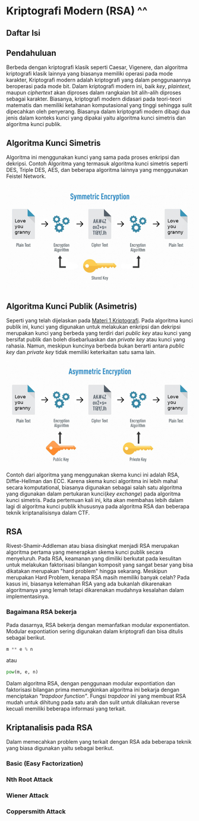 # Kriptografi Modern (RSA) ^^

## **Daftar Isi**

## Pendahuluan

Berbeda dengan kriptografi klasik seperti Caesar, Vigenere, dan algoritma kriptografi klasik lainnya yang biasanya memiliki operasi pada mode karakter, Kriptografi modern adalah kriptografi yang dalam penggunaannya beroperasi pada mode bit. Dalam kriptografi modern ini, baik *key*, *plaintext*, maupun *ciphertext* akan diproses dalam rangkaian bit alih-alih diproses sebagai karakter. Biasanya, kriptografi modern didasari pada teori-teori matematis dan memiliki ketahanan komputasional yang tinggi sehingga sulit dipecahkan oleh penyerang. Biasanya dalam kriptografi modern dibagi dua jenis dalam konteks kunci yang dipakai yaitu algoritma kunci simetris dan algoritma kunci publik.

## Algoritma Kunci Simetris

Algoritma ini menggunakan kunci yang sama pada proses enkripsi dan dekripsi. Contoh Algoritma yang termasuk algoritma kunci simetris seperti DES, Triple DES, AES, dan beberapa algoritma lainnya yang menggunakan Feistel Network.

![kunci-simetris](./resource/kunci-simetris.png)

## Algoritma Kunci Publik (Asimetris)

Seperti yang telah dijelaskan pada [Materi 1 Kriptografi](../../Pertemuan%201/Materi1-Kriptografi/Readme.md). Pada algoritma kunci publik ini, kunci yang digunakan untuk melakukan enkripsi dan dekripsi merupakan kunci yang berbeda yang terdiri dari *public key* atau kunci yang bersifat publik dan boleh disebarluaskan dan *private key* atau kunci yang rahasia. Namun, meskipun kuncinya berbeda bukan berarti antara *public key* dan *private key* tidak memiliki keterkaitan satu sama lain.

![kunci-asimetris](./resource/kunci-asimetris.png)

Contoh dari algoritma yang menggunakan skema kunci ini adalah RSA, Diffie-Hellman dan ECC. Karena skema kunci algoritma ini lebih mahal secara komputational, biasanya digunakan sebagai salah satu algoritma yang digunakan dalam pertukaran kunci(*key exchange*) pada algoritma kunci simetris. Pada pertemuan kali ini, kita akan membahas lebih dalam lagi di algoritma kunci publik khususnya pada algoritma RSA dan beberapa teknik kriptanalisisnya dalam CTF.

## RSA

Rivest-Shamir-Addleman atau biasa disingkat menjadi RSA merupakan algoritma pertama yang menerapkan skema kunci publik secara menyeluruh. Pada RSA, keamanan yang dimiliki berkutat pada kesulitan untuk melakukan faktorisasi bilangan komposit yang sangat besar yang bisa dikatakan merupakan "hard problem" hingga sekarang. Meskipun merupakan Hard Problem, kenapa RSA masih memiliki banyak celah? Pada kasus ini, biasanya kelemahan RSA yang ada bukanlah dikarenakan algoritmanya yang lemah tetapi dikarenakan mudahnya kesalahan dalam implementasinya.

### Bagaimana RSA bekerja

Pada dasarnya, RSA bekerja dengan memanfatkan modular exponentiaton. Modular expontiation sering digunakan dalam kriptografi dan bisa ditulis sebagai berikut.

```python
m ** e % n
```

atau

```python
pow(m, e, n)
```

Dalam algoritma RSA, dengan penggunaan modular expontiation dan faktorisasi bilangan prima memungkinkan algoritma ini bekarja dengan menciptakan *"trapdoor function"*. Fungsi *trapdoor* ini yang membuat RSA mudah untuk dihitung pada satu arah dan sulit untuk dilakukan reverse kecuali memiliki beberapa informasi yang terkait.

## Kriptanalisis pada RSA

Dalam memecahkan problem yang terkait dengan RSA ada beberapa teknik yang biasa digunakan yaitu sebagai berikut.

### Basic (Easy Factorization)

### Nth Root Attack

### Wiener Attack

### Coppersmith Attack 